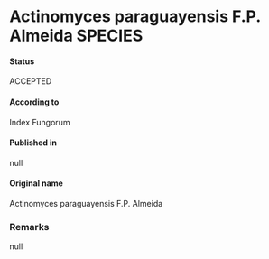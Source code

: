 # Actinomyces paraguayensis F.P. Almeida SPECIES

#### Status
ACCEPTED

#### According to
Index Fungorum

#### Published in
null

#### Original name
Actinomyces paraguayensis F.P. Almeida

### Remarks
null